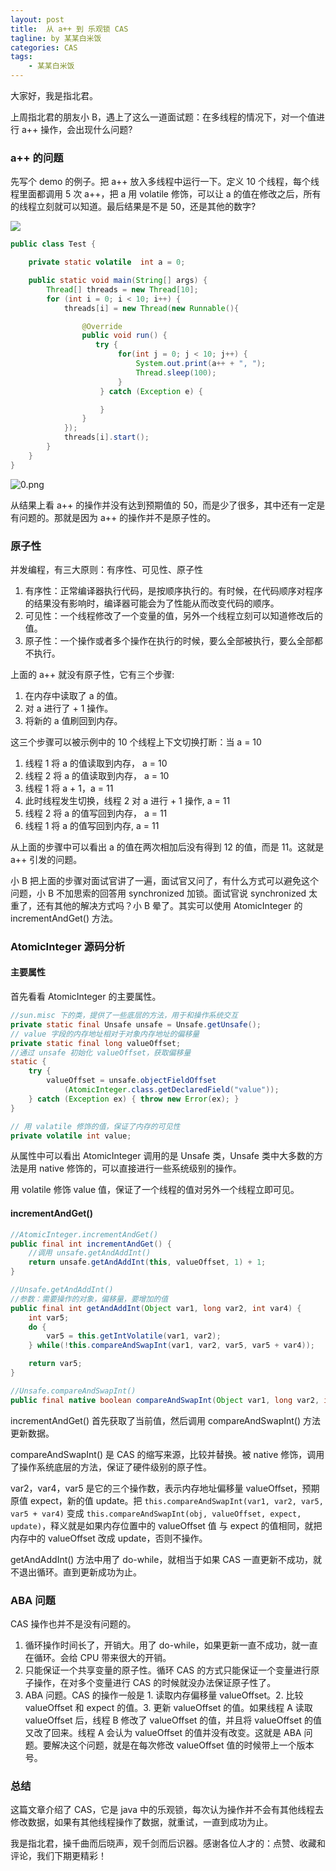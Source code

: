 ```yaml
---
layout: post
title:  从 a++ 到 乐观锁 CAS
tagline: by 某某白米饭
categories: CAS
tags: 
    - 某某白米饭
---
```


大家好，我是指北君。

上周指北君的朋友小 B，遇上了这么一道面试题：在多线程的情况下，对一个值进行 a++ 操作，会出现什么问题?
<!--more-->

### a++ 的问题

先写个 demo 的例子。把 a++ 放入多线程中运行一下。定义 10 个线程，每个线程里面都调用 5 次 a++，把 a 用 volatile 修饰，可以让 a 的值在修改之后，所有的线程立刻就可以知道。最后结果是不是 50，还是其他的数字? 

![](http://www.javanorth.cn/assets/images/2021/cas/0.png)

```java
public class Test {

    private static volatile  int a = 0;

    public static void main(String[] args) {
        Thread[] threads = new Thread[10];
        for (int i = 0; i < 10; i++) {
            threads[i] = new Thread(new Runnable(){

                @Override
                public void run() {
                   try {
                        for(int j = 0; j < 10; j++) {
                            System.out.print(a++ + ", ");
                            Thread.sleep(100);
                        }
                    } catch (Exception e) {

                    }
                }
            });
            threads[i].start();
        }
    }
}

```

![0.png](0.png)

从结果上看 a++ 的操作并没有达到预期值的 50，而是少了很多，其中还有一定是有问题的。那就是因为 a++ 的操作并不是原子性的。

### 原子性

并发编程，有三大原则：有序性、可见性、原子性

1. 有序性：正常编译器执行代码，是按顺序执行的。有时候，在代码顺序对程序的结果没有影响时，编译器可能会为了性能从而改变代码的顺序。
2. 可见性：一个线程修改了一个变量的值，另外一个线程立刻可以知道修改后的值。
3. 原子性：一个操作或者多个操作在执行的时候，要么全部被执行，要么全部都不执行。  

上面的 a++ 就没有原子性，它有三个步骤:

1. 在内存中读取了 a 的值。
2. 对 a 进行了 + 1 操作。
3. 将新的 a 值刷回到内存。

这三个步骤可以被示例中的 10 个线程上下文切换打断：当 a = 10
1. 线程 1 将 a 的值读取到内存， a = 10
2. 线程 2 将 a 的值读取到内存， a = 10
3. 线程 1 将 a + 1，a = 11
4. 此时线程发生切换，线程 2 对 a 进行 + 1 操作, a = 11
5. 线程 2 将 a 的值写回到内存， a = 11
6. 线程 1 将 a 的值写回到内存, a = 11

从上面的步骤中可以看出 a 的值在两次相加后没有得到 12 的值，而是 11。这就是 a++ 引发的问题。

小 B 把上面的步骤对面试官讲了一遍，面试官又问了，有什么方式可以避免这个问题，小 B 不加思索的回答用 synchronized 加锁。面试官说 synchronized 太重了，还有其他的解决方式吗？小 B 晕了。其实可以使用 AtomicInteger 的 incrementAndGet() 方法。

### AtomicInteger 源码分析

#### 主要属性

首先看看 AtomicInteger 的主要属性。

```java
//sun.misc 下的类，提供了一些底层的方法，用于和操作系统交互
private static final Unsafe unsafe = Unsafe.getUnsafe();
// value 字段的内存地址相对于对象内存地址的偏移量
private static final long valueOffset;
//通过 unsafe 初始化 valueOffset，获取偏移量
static {
    try {
        valueOffset = unsafe.objectFieldOffset
            (AtomicInteger.class.getDeclaredField("value"));
    } catch (Exception ex) { throw new Error(ex); }
}

// 用 valatile 修饰的值，保证了内存的可见性
private volatile int value;
```

从属性中可以看出 AtomicInteger 调用的是 Unsafe 类，Unsafe 类中大多数的方法是用 native 修饰的，可以直接进行一些系统级别的操作。

用 volatile 修饰 value 值，保证了一个线程的值对另外一个线程立即可见。

#### incrementAndGet()

```java
//AtomicInteger.incrementAndGet()
public final int incrementAndGet() {
    //调用 unsafe.getAndAddInt()
    return unsafe.getAndAddInt(this, valueOffset, 1) + 1;
}

//Unsafe.getAndAddInt()
//参数：需要操作的对象，偏移量，要增加的值
public final int getAndAddInt(Object var1, long var2, int var4) {
    int var5;
    do {
        var5 = this.getIntVolatile(var1, var2);
    } while(!this.compareAndSwapInt(var1, var2, var5, var5 + var4));

    return var5;
}

//Unsafe.compareAndSwapInt()
public final native boolean compareAndSwapInt(Object var1, long var2, int var4, int var5);
```

incrementAndGet() 首先获取了当前值，然后调用 compareAndSwapInt() 方法更新数据。

compareAndSwapInt() 是 CAS 的缩写来源，比较并替换。被 native 修饰，调用了操作系统底层的方法，保证了硬件级别的原子性。

var2，var4，var5 是它的三个操作数，表示内存地址偏移量 valueOffset，预期原值 expect，新的值 update。把 `this.compareAndSwapInt(var1, var2, var5, var5 + var4)` 变成 `this.compareAndSwapInt(obj, valueOffset, expect, update)`，释义就是如果内存位置中的 valueOffset 值 与 expect 的值相同，就把内存中的 valueOffset 改成 update，否则不操作。

getAndAddInt() 方法中用了 do-while，就相当于如果 CAS 一直更新不成功，就不退出循环。直到更新成功为止。

### ABA 问题

CAS 操作也并不是没有问题的。

1. 循环操作时间长了，开销大。用了 do-while，如果更新一直不成功，就一直在循环。会给 CPU 带来很大的开销。
2. 只能保证一个共享变量的原子性。循环 CAS 的方式只能保证一个变量进行原子操作，在对多个变量进行 CAS 的时候就没办法保证原子性了。
3. ABA 问题。CAS 的操作一般是 1. 读取内存偏移量 valueOffset。2. 比较 valueOffset 和 expect 的值。3. 更新 valueOffset 的值。如果线程 A 读取 valueOffset 后，线程 B 修改了 valueOffset 的值，并且将 valueOffset 的值又改了回来。线程 A 会认为 valueOffset 的值并没有改变。这就是 ABA 问题。要解决这个问题，就是在每次修改 valueOffset 值的时候带上一个版本号。

### 总结

这篇文章介绍了 CAS，它是 java 中的乐观锁，每次认为操作并不会有其他线程去修改数据，如果有其他线程操作了数据，就重试，一直到成功为止。

我是指北君，操千曲而后晓声，观千剑而后识器。感谢各位人才的：点赞、收藏和评论，我们下期更精彩！
